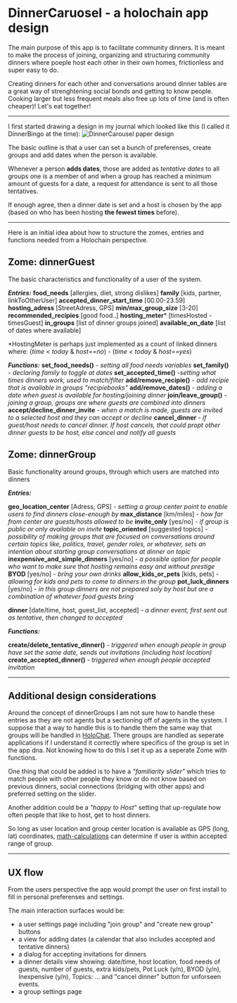 # DinnerCaruosel - a holochain app design

The main purpose of this app is to facilitate community dinners. It is meant to make the process of joining, organizing and structuring community dinners where poeple host each other in their own homes, frictionless and super easy to do.

Creating dinners for each other and conversations around dinner tables are a great way of strenghtening social bonds and getting to know people. Cooking larger but less frequent meals also free up lots of time (and is often cheaper)! Let's eat together!

---

I first started drawing a design in my journal which looked like this (I called it DinnerBingo at the time):
![DinnerCarousel paper design](https://i.imgur.com/tYDgwd5.jpg)

The basic outline is that a user can set a bunch of preferenses, create groups and add dates when the person is available.

Whenever a person **adds dates**, those are added as *tentative dates* to all groups one is a member of and when a group has reached a  minimum amount of guests for a date, a request for attendance is sent to all those tentatives. 

If enough agree, then a dinner date is set and a host is chosen by the app (based on who has been hosting **the fewest times** before). 

---

Here is an initial idea about how to structure the zomes, entries and functions needed from a Holochain perspective.

## Zome: dinnerGuest
The basic characteristics and functionality of a user of the system.

***Entries:***
**food_needs** [allergies, diet, strong dislikes]
**family**  [kids, partner, linkToOtherUser]
**accepted_dinner_start_time** [00.00-23.59]
**hosting_adress** [StreetAdress, GPS]
**min/max_group_size** [3-20]
**recommended_recipies** [good food..]
**hosting_meter*** [timesHosted - timesGuest] 
**in_groups** [list of dinner groups joined]
**available_on_date** [list of dates where available]


*HostingMeter is perhaps just implemented as a count of linked dinners where: 
(_time < today_ & _host==no_) - (_time < today_ & _host==yes_)

***Functions:***
**set_food_needs()** - *setting all food needs variables*
**set_family()** - *declaring family to toggle at dates*
**set_accepted_time()** -*setting what times dinners work, used to match/filter*
**add/remove_recipie()** - *add recipie that is available in groups "recipiebooks"*
**add/remove_dates()** - *adding a date when guest is available for hosting/joining dinner*
**join/leave_group()** - *joining a group, groups are where guests are combined into dinners*
**accept/decline_dinner_invite** - *when a match is made, guests are invited to a selected host and they can accept or decline*
**cancel_dinner** - *if guest/host needs to cancel dinner. If host cancels, that could propt other dinner guests to be host, else cancel and notify all guests*

## Zome: dinnerGroup
Basic functionality around groups, through which users are matched into dinners

***Entries:***

**geo_location_center** [Adress, GPS] - *setting a group center point to enable users to find dinners close-enough by*
**max_distance** [km/miles] - *how far from center are guests/hosts allowed to be*
**invite_only** [yes/no] - *if group is public or only available on invite*
**topic_oriented** [suggested topics] - *possibility of making groups that are focused on conversations around certain topics like, politics, travel, gender roles, or whatever, sets an intention about starting group conversations at dinner on topic*
**inexpensive_and_simple_dinners** [yes/no] - *a possible option for people who want to make sure that hosting remains easy and without prestige*
**BYOD** [yes/no] - *bring your own drinks* 
**allow_kids_or_pets** [kids, pets] - *allowing for kids and pets to come to dinners in the group*
**pot_luck_dinners** [yes/no] - *in this group dinners are not prepared soly by host but are a combination of whatever food guests bring*

**dinner** [date/time, host, guest_list, accepted] - *a dinner event, first sent out as tentative, then changed to accepted*

***Functions:***

**create/delete_tentative_dinner()** - *triggered when enough people in group have set the same date, sends out invitations (including host location)*
**create_accepted_dinner()** - *triggered when enough people accepted invitation*


---


## Additional design considerations
Around the concept of dinnerGroups I am not sure how to handle these entries as they are not agents but a sectioning off of agents in the system. I suppose that a way to handle this is to handle them the same way that groups will be handled in [HoloChat](https://github.com/holochain/holochat). There groups are handled as seperate applications if I understand it correctly where specifics of the group is set in the app dna. Not knowing how to do this I set it up as a seperate Zome with functions. 

One thing that could be added is to have a *"familiarity slider"* which tries to match people with other people they know or do not know based on previous dinners, social connections (bridging with other apps) and preferred setting on the slider.

Another addition could be a *"happy to Host"* setting that up-regulate how often people that like to host, get to host dinners.

So long as user location and group center location is available as GPS (long, lat) coordinates, [math-calculations](http://www.movable-type.co.uk/scripts/latlong.html) can determine if user is within accepted range of group.


---

## UX flow
From the users perspective the app would prompt the user on first install to fill in personal preferenses and settings.

The main interaction surfaces would be: 
* a user settings page including "join group" and "create new group" buttons
* a view for adding dates (a calendar that also includes accepted and tentative dinners)
* a dialog for accepting invitations for dinners
* a dinner details view showing: date/time, host location, food needs of guests, number of guests, extra kids/pets, Pot Luck (y/n), BYOD (y/n), Inexpensive (y/n), Topics: ... and "cancel dinner" button for unforseen events. 
* a group settings page
